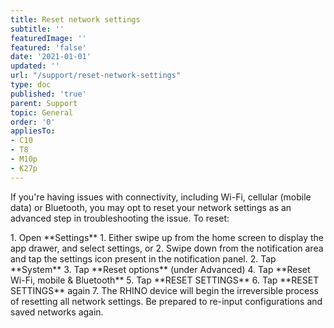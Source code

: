 ```yaml
---
title: Reset network settings
subtitle: ''
featuredImage: ''
featured: 'false'
date: '2021-01-01'
updated: ''
url: "/support/reset-network-settings"
type: doc
published: 'true'
parent: Support
topic: General
order: '0'
appliesTo:
- C10
- T8
- M10p
- K27p
---
```


If you're having issues with connectivity, including Wi-Fi, cellular (mobile data) or Bluetooth, you may opt to reset your network settings as an advanced step in troubleshooting the issue. To reset:

<div class="numbered-instructions" markdown="1">
1. Open **Settings**
  1. Either swipe up from the home screen to display the app drawer, and select settings, or
  2. Swipe down from the notification area and tap the settings icon present in the notification panel.
2. Tap **System**
3. Tap **Reset options** (under Advanced)
4. Tap **Reset Wi-Fi, mobile & Bluetooth**
5. Tap **RESET SETTINGS**
6. Tap **RESET SETTINGS** again
7. The RHINO device will begin the irreversible process of resetting all network settings. Be prepared to re-input configurations and saved networks again.
</div>

